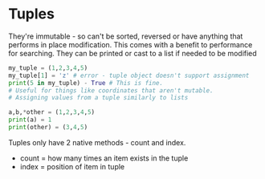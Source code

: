 # Tuples
They're immutable - so can't be sorted, reversed or have anything that performs in place modification. 
This comes with a benefit to performance for searching.
They can be printed or cast to a list if needed to be modified

```python
my_tuple = (1,2,3,4,5)
my_tuple[1] = 'z' # error - tuple object doesn't support assignment
print(5 in my_tuple) - True # This is fine.
# Useful for things like coordinates that aren't mutable.
# Assigning values from a tuple similarly to lists

a,b,*other = (1,2,3,4,5)
print(a) = 1 
print(other) = (3,4,5)
```

Tuples only have 2 native methods - count and index.

- count = how many times an item exists in the tuple
- index = position of item in tuple





